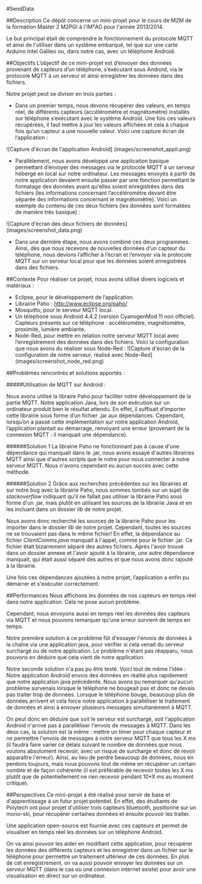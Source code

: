 #SendData

##Description
Ce dépôt concerne un mini-projet pour le cours de M2M de la formation Master 2 M2PGI à l'IM²AG pour l'année 2013/2014.

Le but principal était de comprendre le fonctionnement du protocole MQTT et ainsi de l'utiliser dans un système embarqué, tel que sur une carte Arduino Intel Galileo ou, dans notre cas, avec un téléphone Android.

##Objectifs
L’objectif de ce mini-projet est d’envoyer des données provenant de capteurs d’un téléphone, s’exécutant sous Android, via le protocole MQTT à un serveur et ainsi enregistrer les données dans des fichiers.

Notre projet peut se diviser en trois parties :

* Dans un premier temps, nous devons récupérer des valeurs, en temps réel, de différents capteurs (accéléromètre et magnétomètre) installés sur téléphone s’exécutant avec le système Android. Une fois ces valeurs récupérées, il faut mettre à jour les valeurs affichées et cela à chaque fois qu’un capteur a une nouvelle valeur. Voici une capture écran de l’application :

![Capture d'écran de l'application Android] (images/screenshot_appli.png)

* Parallèlement, nous avons développé une application basique permettant d’envoyer des messages via le protocole MQTT à un serveur hébergé en local sur notre ordinateur. Les messages envoyés à partir de notre application devaient ensuite passer par une fonction permettant le formatage des données avant qu'elles soient enregistrées dans des fichiers (les informations concernant l’accéléromètre devant être séparée des informations concernant le magnétomètre). Voici un exemple du contenu de ces deux fichiers (les données sont formatées de manière très basique) :

![Capture d'écran des deux fichiers de données] (images/screenshot_data.png)

* Dans une dernière étape, nous avons combiné ces deux programmes. Ainsi, dès que nous recevons de nouvelles données d’un capteur du téléphone, nous devions l’afficher à l’écran et l’envoyer via le protocole MQTT sur un serveur local pour que les données soient enregistrées dans des fichiers.

##Contexte
Pour réaliser ce projet, nous avons utilisé divers logiciels et matériaux :

* Eclipse, pour le développement de l’application.
* Librairie Paho : http://www.eclipse.org/paho/
* Mosquitto, pour le serveur MQTT local.
* Un téléphone sous Android 4.4.2 (version CyanogenMod 11 non officiel). Capteurs présents sur ce téléphone : accéléromètre, magnétomètre, proximité, lumière ambiante.
* Node-Red, pour mettre en relation notre serveur MQTT local avec l’enregistrement des données dans des fichiers.
Voici la configuration que nous avons du réaliser sous Node-Red :
![Capture d'écran de la configuration de notre serveur, réalisé avec Node-Red] (images/screenshot_node_red.png)

##Problèmes rencontrés et solutions apportés :

#####Utilisation de MQTT sur Android :

Nous avons utilisé la libraire Paho pour faciliter notre développement de la partie MQTT.
Notre application Java, lors de son exécution sur un ordinateur produit bien le résultat attendu. En effet, il suffisait d’importer cette librairie sous forme d’un fichier .jar aux dépendances.
Cependant, lorsqu’on a passé cette implémentation sur notre application Android, l’application plantait au démarrage, renvoyant une erreur (provenant de la connexion MQTT : il manquait une dépendance).

######Solution 1
La librairie Paho ne fonctionnant pas à cause d'une dépendance qui manquait dans le .jar, nous avons essayé d'autres librairies MQTT ainsi que d'autres scripts que le notre pour nous connecter à notre serveur MQTT. Nous n'avons cependant eu aucun succès avec cette méthode.

######Solution 2
Grâce aux recherches précédentes sur les librairies et sur notre bug avec la librairie Paho, nous sommes tombés sur un sujet de *stackoverflow* indiquant qu'il ne fallait pas utiliser la librairie Paho sous forme d'un .jar, mais plutôt en utilisant les sources de la librairie Java et en les incluant dans un dossier *lib* de notre projet.

Nous avons donc recherché les sources de la librairie Paho pour les importer dans le dossier *lib* de notre projet. Cependant, toutes les sources ne se trouvaient pas dans le même fichier! En effet, la dépendance au fichier *ClientComms.java* manquait à l'appel, comme pour le fichier .jar. Ce fichier était bizarrement séparé des autres fichiers. Après l'avoir trouvé dans un dossier annexe et l'avoir ajouté à la librairie, une autre dépendance manquait, qui était aussi séparé des autres et que nous avons donc rajouté à la librairie. 

Une fois ces dépendances ajoutées à notre projet, l’application a enfin pu démarrer et s'exécuter correctement.

##Performances
Nous affichons les données de nos capteurs en temps réel dans notre application. Cela ne pose aucun problème.

Cependant, nous envoyons aussi en temps réel les données des capteurs via MQTT et nous pouvons remarquer qu'une erreur survient de temps en temps. 

Notre première solution à ce problème fût d'essayer l'envois de données à la chaîne via une application java, pour vérifier si cela venait du serveur surchargé ou de notre application. Le problème n'étant pas réapparu, nous pouvons en déduire que cela vient de notre application.

Notre seconde solution n'a pas pu être testé. Voici tout de même l'idée :
Notre application Android envois des données en réalité plus rapidement que notre application java précédente. Nous avons pu remarquer qu'aucun problème survenais lorsque le téléphone ne bougeait pas et donc ne devais pas traiter trop de données. Lorsque le téléphone bouge, beaucoup plus de données arrivent et cela force notre application à paralléliser le traitement de données et ainsi à envoyer plusieurs messages simultanément à MQTT.

On peut donc en déduire que soit le serveur est surchargé, soit l'application Android n'arrive pas à paralléliser l'envois de messages à MQTT. Dans les deux cas, la solution est la même : mettre un timer pour chaque capteur et ne permettre l'envois de messages à notre serveur MQTT que tous les X ms (il faudra faire varier ce délais suivant le nombre de données que nous voulons absolument recevoir, avec un risque de surcharge et donc de revoir apparaître l'erreur). Ainsi, au lieu de perdre beaucoup de données, nous en perdons toujours, mais nous pouvons tout de même en récupérer un certain nombre et de façon cohérente (il est préférable de recevoir toutes les X ms plutôt que de potentiellement ne rien recevoir pendant 10*X ms au moment critique).

##Perspectives
Ce mini-projet a été réalisé pour servir de base et d'apprentissage à un futur projet potentiel. En effet, des étudiants de Polytech ont pour projet d'utiliser trois capteurs bluetooth, positionné sur un mono-ski, pour récupérer certaines données et ensuite pouvoir les traiter.

Une application open-source est fournie avec ces capteurs et permet de visualiser en temps réel les données sur un téléphone Android.

On va ainsi pouvoir les aider en modifiant cette application, pour récupérer les données des différents capteurs et les enregistrer dans un fichier sur le téléphone pour permettre un traitement ultérieur de ces données. En plus de cet enregistrement, on va aussi pouvoir envoyer les données sur un serveur MQTT (dans le cas où une connexion internet existe) pour avoir une visualisation en direct sur un ordinateur.

